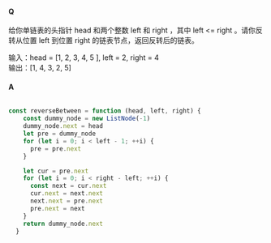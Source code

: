 #### Q

给你单链表的头指针 head 和两个整数 left 和 right ，其中 left <= right 。请你反转从位置 left 到位置 right 的链表节点，返回反转后的链表。

输入：head = [1, 2, 3, 4, 5 ], left = 2, right = 4  
输出：[1, 4, 3, 2, 5]

#### A

```js

const reverseBetween = function (head, left, right) {
    const dummy_node = new ListNode(-1)
    dummy_node.next = head
    let pre = dummy_node
    for (let i = 0; i < left - 1; ++i) {
      pre = pre.next
    }

    let cur = pre.next
    for (let i = 0; i < right - left; ++i) {
      const next = cur.next
      cur.next = next.next
      next.next = pre.next
      pre.next = next
    }
    return dummy_node.next
  }

```
